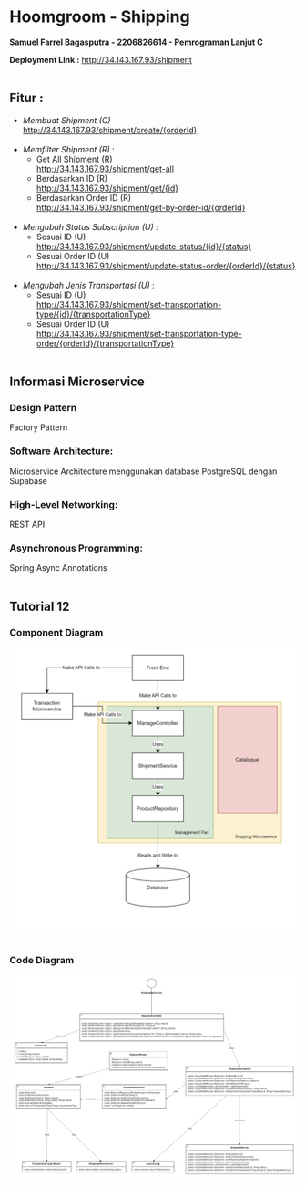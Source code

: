 # Hoomgroom - Shipping
**Samuel Farrel Bagasputra - 2206826614 - Pemrograman Lanjut C**
<br>

**Deployment Link :** http://34.143.167.93/shipment
<br><br>

## Fitur :

- _Membuat Shipment (C)_<br>
  http://34.143.167.93/shipment/create/{orderId}<br><br>
- _Memfilter Shipment (R)_ : 
  - Get All Shipment (R)<br>
    http://34.143.167.93/shipment/get-all
  - Berdasarkan ID (R)<br>
    http://34.143.167.93/shipment/get/{id}
  - Berdasarkan Order ID (R)<br>
    http://34.143.167.93/shipment/get-by-order-id/{orderId}<br><br>
- _Mengubah Status Subscription (U)_ :
  - Sesuai ID (U)<br>
    http://34.143.167.93/shipment/update-status/{id}/{status}
  - Sesuai Order ID (U)<br>
    http://34.143.167.93/shipment/update-status-order/{orderId}/{status}<br><br>
- _Mengubah Jenis Transportasi (U)_ :
  - Sesuai ID (U)<br>
    http://34.143.167.93/shipment/set-transportation-type/{id}/{transportationType}<br>
  - Sesuai Order ID (U)<br>
    http://34.143.167.93/shipment/set-transportation-type-order/{orderId}/{transportationType}<br><br>

## Informasi Microservice
### Design Pattern
Factory Pattern
<br>

### Software Architecture:
Microservice Architecture menggunakan database PostgreSQL dengan Supabase
<br>

### High-Level Networking:
REST API
<br>

### Asynchronous Programming:
Spring Async Annotations<br><br>

## Tutorial 12
### Component Diagram
<img src="images/component diagram.png"><br><br>

### Code Diagram
<img src="images/code diagram.png"><br><br>
